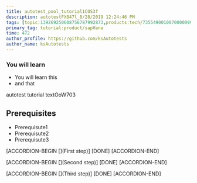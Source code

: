 ```yaml
---
title: autotest_pool_tutorial1COS3f
description: autotestFX047l_8/28/2019 12:24:46 PM
tags: [topic:139269250608756787992873,products:tech/73554900100700000996,tutorial:experience/advanced]
primary_tag: tutorial:product/sapHana
time: 472
author_profile: https://github.com/ksAutotests
author_name: ksAutotests
---
```

### You will learn
- You will learn this
- and that

autotest tutorial textOoW703

## Prerequisites
- Prerequisute1
- Prerequisute2
- Prerequisute3

[ACCORDION-BEGIN [](First step)]
[DONE]
[ACCORDION-END]

[ACCORDION-BEGIN [](Second step)]
[DONE]
[ACCORDION-END]

[ACCORDION-BEGIN [](Third step)]
[DONE]
[ACCORDION-END]

